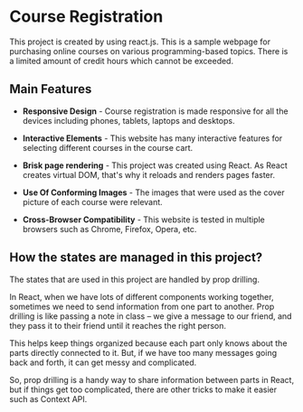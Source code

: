 # Course Registration

This project is created by using react.js. This is a sample webpage for purchasing online courses on various programming-based topics. There is a limited amount of credit hours which cannot be exceeded.

## Main Features
- **Responsive Design** - Course registration is made responsive for all the devices including phones, tablets, laptops and desktops.

- **Interactive Elements** - This website has many interactive features for selecting different courses in the course cart.

- **Brisk page rendering** - This project was created using React. As React creates virtual DOM, that's why it reloads and renders pages faster.

- **Use Of Conforming Images** - The images that were  used as the cover picture of each course were relevant.

- **Cross-Browser Compatibility** - This website is tested in multiple browsers such as Chrome, Firefox, Opera, etc.

## How the states are managed in this project?

The states that are used in this project are handled by prop drilling.

In React, when we have lots of different components working together, sometimes we need to send information from one part to another. Prop drilling is like passing a note in class – we give a message to our friend, and they pass it to their friend until it reaches the right person.

This helps keep things organized because each part only knows about the parts directly connected to it. But, if we have too many messages going back and forth, it can get messy and complicated.

So, prop drilling is a handy way to share information between parts in React, but if things get too complicated, there are other tricks to make it easier such as Context API.
